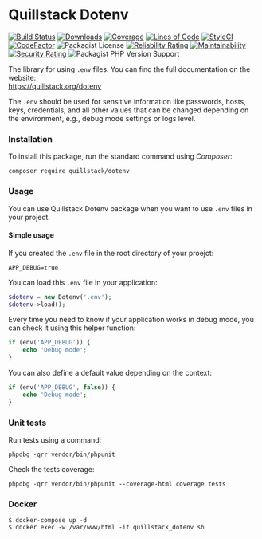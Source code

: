 # Quillstack Dotenv

[![Build Status](https://app.travis-ci.com/quillstack/dotenv.svg?branch=main)](https://app.travis-ci.com/quillstack/dotenv)
[![Downloads](https://img.shields.io/packagist/dt/quillstack/dotenv.svg)](https://packagist.org/packages/quillstack/dotenv)
[![Coverage](https://sonarcloud.io/api/project_badges/measure?project=quillstack_dotenv&metric=coverage)](https://sonarcloud.io/dashboard?id=quillstack_dotenv)
[![Lines of Code](https://sonarcloud.io/api/project_badges/measure?project=quillstack_dotenv&metric=ncloc)](https://sonarcloud.io/dashboard?id=quillstack_dotenv)
[![StyleCI](https://github.styleci.io/repos/303510748/shield?branch=main)](https://github.styleci.io/repos/303510748?branch=main)
[![CodeFactor](https://www.codefactor.io/repository/github/quillstack/dotenv/badge)](https://www.codefactor.io/repository/github/quillstack/dotenv)
![Packagist License](https://img.shields.io/packagist/l/quillstack/dotenv)
[![Reliability Rating](https://sonarcloud.io/api/project_badges/measure?project=quillstack_dotenv&metric=reliability_rating)](https://sonarcloud.io/dashboard?id=quillstack_dotenv)
[![Maintainability](https://api.codeclimate.com/v1/badges/df220a266c66f5b4c19c/maintainability)](https://codeclimate.com/github/quillstack/dotenv/maintainability)
[![Security Rating](https://sonarcloud.io/api/project_badges/measure?project=quillstack_dotenv&metric=security_rating)](https://sonarcloud.io/dashboard?id=quillstack_dotenv)
![Packagist PHP Version Support](https://img.shields.io/packagist/php-v/quillstack/dotenv)

The library for using `.env` files. You can find the full documentation on the website: \
https://quillstack.org/dotenv

The `.env` should be used for sensitive information like passwords, hosts, keys, credentials, and all other values that 
can be changed depending on the environment, e.g., debug mode settings or logs level. 

### Installation

To install this package, run the standard command using _Composer_:

```shell
composer require quillstack/dotenv
```

### Usage

You can use Quillstack Dotenv package when you want to use `.env` files in your project.

#### Simple usage

If you created the `.env` file in the root directory of your proejct:

```shell
APP_DEBUG=true
```

You can load this `.env` file in your application:

```php
$dotenv = new Dotenv('.env');
$dotenv->load();
```

Every time you need to know if your application works in debug mode, you can check it using this helper function:

```php
if (env('APP_DEBUG')) {
    echo 'Debug mode';
}
```

You can also define a default value depending on the context:

```php
if (env('APP_DEBUG', false)) {
    echo 'Debug mode';
}
```

### Unit tests
Run tests using a command:

```shell
phpdbg -qrr vendor/bin/phpunit
```

Check the tests coverage:

```shell
phpdbg -qrr vendor/bin/phpunit --coverage-html coverage tests
```

### Docker

```shell
$ docker-compose up -d
$ docker exec -w /var/www/html -it quillstack_dotenv sh
```
